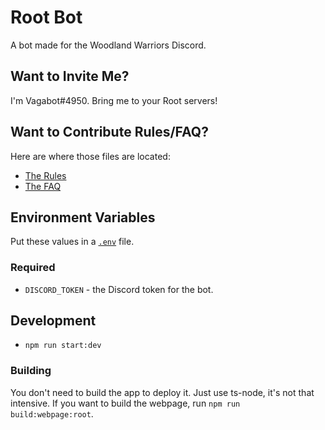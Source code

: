 
# Root Bot

A bot made for the Woodland Warriors Discord.

## Want to Invite Me?

I'm Vagabot#4950. Bring me to your Root servers!

## Want to Contribute Rules/FAQ?

Here are where those files are located:

* [The Rules](https://github.com/seiyria/root/blob/master/src/assets/rules.yml)
* [The FAQ](https://github.com/seiyria/root/blob/master/src/assets/faq.yml)

## Environment Variables

Put these values in a [`.env`](https://www.npmjs.com/package/dotenv) file.

### Required

* `DISCORD_TOKEN` - the Discord token for the bot.

## Development

* `npm run start:dev`

### Building

You don't need to build the app to deploy it. Just use ts-node, it's not that intensive. If you want to build the webpage, run `npm run build:webpage:root`.
